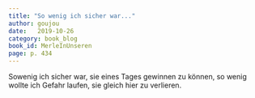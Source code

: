 ```yaml
---
title: "So wenig ich sicher war..."
author: goujou
date:   2019-10-26
category: book_blog
book_id: MerleInUnseren
page: p. 434
---
```

Sowenig ich sicher war, sie eines Tages gewinnen zu können, so wenig wollte ich Gefahr laufen, sie gleich hier zu verlieren.

